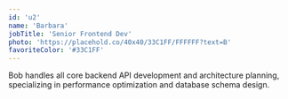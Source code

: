 ```yaml
---
id: 'u2'
name: 'Barbara'
jobTitle: 'Senior Frontend Dev'
photo: 'https://placehold.co/40x40/33C1FF/FFFFFF?text=B'
favoriteColor: '#33C1FF'
---
```

Bob handles all core backend API development and architecture planning, specializing in performance optimization and database schema design.
